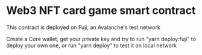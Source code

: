 # Web3 NFT card game smart contract

This contract is deployed on Fuji, an Avalanche's test network

Create a Core wallet, get your private key and try to run "yarn deploy:fuji" to deploy your own one, or run "yarn deploy" to test it on local network
